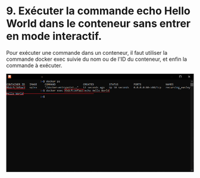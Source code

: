# 9. Exécuter la commande echo Hello World dans le conteneur sans entrer en mode interactif.

Pour exécuter une commande dans un conteneur, il faut utiliser la commande docker exec suivie du nom ou de l'ID du conteneur, et enfin la commande à exécuter.

![](./assets/shell.png)